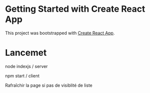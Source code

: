 # Getting Started with Create React App

This project was bootstrapped with [Create React App](https://github.com/facebook/create-react-app).
# Lancemet 

node indexjs / server

npm start  / client



Rafraîchir la page si pas de visiblité de liste